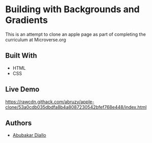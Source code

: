 # Building with Backgrounds and Gradients
This is an attempt to clone an apple page as part of completing the curriculum at Microverse.org

## Built With
- HTML
- CSS

## Live Demo
https://rawcdn.githack.com/abruzy/apple-clone/53a0cdb035dbdfa8b4a8087230542bfef768e448/index.html

## Authors
- [Abubakar Diallo](https://github.com/abruzy)